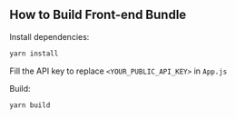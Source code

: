 ## How to Build Front-end Bundle

Install dependencies:

```bash
yarn install
```

Fill the API key to replace `<YOUR_PUBLIC_API_KEY>` in `App.js`

Build:

```bash
yarn build
```

